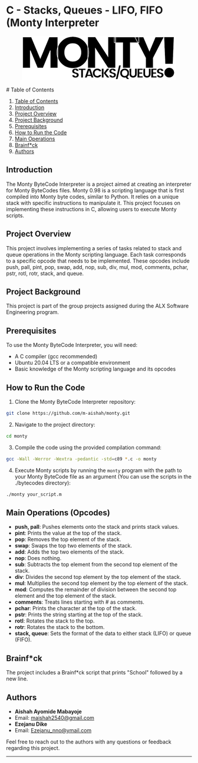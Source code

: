 # C - Stacks, Queues - LIFO, FIFO (Monty Interpreter

<p align="center">
  <img src="monty_image.png" alt="Project Logo">
</p>
# Table of Contents

1. [Table of Contents](#table-of-contents)
2. [Introduction](#introduction)
3. [Project Overview](#project-overview)
4. [Project Background](#project-background)
5. [Prerequisites](#prerequisites)
6. [How to Run the Code](#how-to-run-the-code)
7. [Main Operations](#main-operations)
8. [Brainf\*ck](#brainfuck)
9. [Authors](#authors)

## Introduction

The Monty ByteCode Interpreter is a project aimed at creating an interpreter for Monty ByteCodes files. Monty 0.98 is a scripting language that is first compiled into Monty byte codes, similar to Python. It relies on a unique stack with specific instructions to manipulate it. This project focuses on implementing these instructions in C, allowing users to execute Monty scripts.

## Project Overview

This project involves implementing a series of tasks related to stack and queue operations in the Monty scripting language. Each task corresponds to a specific opcode that needs to be implemented. These opcodes include push, pall, pint, pop, swap, add, nop, sub, div, mul, mod, comments, pchar, pstr, rotl, rotr, stack, and queue.

## Project Background

This project is part of the group projects assigned during the ALX Software Engineering program.

## Prerequisites

To use the Monty ByteCode Interpreter, you will need:

- A C compiler (gcc recommended)
- Ubuntu 20.04 LTS or a compatible environment
- Basic knowledge of the Monty scripting language and its opcodes

## How to Run the Code

1. Clone the Monty ByteCode Interpreter repository:

```bash
git clone https://github.com/m-aishah/monty.git
```

2. Navigate to the project directory:

```bash
cd monty
```

3. Compile the code using the provided compilation command:

```bash
gcc -Wall -Werror -Wextra -pedantic -std=c89 *.c -o monty
```

4. Execute Monty scripts by running the `monty` program with the path to your Monty ByteCode file as an argument (You can use the scripts in the ./bytecodes directory):

```bash
./monty your_script.m
```

## Main Operations (Opcodes)

- **push, pall**: Pushes elements onto the stack and prints stack values.
- **pint**: Prints the value at the top of the stack.
- **pop**: Removes the top element of the stack.
- **swap**: Swaps the top two elements of the stack.
- **add**: Adds the top two elements of the stack.
- **nop**: Does nothing.
- **sub**: Subtracts the top element from the second top element of the stack.
- **div**: Divides the second top element by the top element of the stack.
- **mul**: Multiplies the second top element by the top element of the stack.
- **mod**: Computes the remainder of division between the second top element and the top element of the stack.
- **comments**: Treats lines starting with # as comments.
- **pchar**: Prints the character at the top of the stack.
- **pstr**: Prints the string starting at the top of the stack.
- **rotl**: Rotates the stack to the top.
- **rotr**: Rotates the stack to the bottom.
- **stack, queue**: Sets the format of the data to either stack (LIFO) or queue (FIFO).

## Brainf\*ck

The project includes a Brainf\*ck script that prints "School" followed by a new line.

## Authors

- **Aishah Ayomide Mabayoje**
- Email: maishah2540@gmail.com
- **Ezejanu Dike**
- Email: Ezejanu_nno@ymail.com

Feel free to reach out to the authors with any questions or feedback regarding this project.

---
